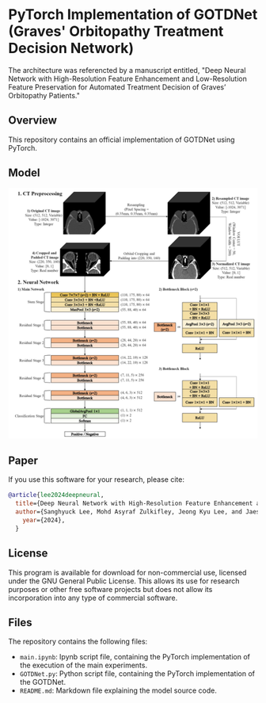 # PyTorch Implementation of GOTDNet (Graves' Orbitopathy Treatment Decision Network)
 
The architecture was referencted by a manuscript entitled, "Deep Neural Network with High-Resolution Feature Enhancement and Low-Resolution Feature Preservation for Automated Treatment Decision of Graves’ Orbitopathy Patients." 

## Overview
This repository contains an official implementation of GOTDNet using PyTorch.<br/>


## Model
![Local Image](GOTDNet.png "GOTDNet")
## Paper
If you use this software for your research, please cite:

```bibtex
@article{lee2024deepneural,
  title={Deep Neural Network with High-Resolution Feature Enhancement and Low-Resolution Feature Preservation for Automated Treatment Decision of Graves’ Orbitopathy Patients},
  author={Sanghyuck Lee, Mohd Asyraf Zulkifley, Jeong Kyu Lee, and Jaesung Lee},
    year={2024},
  }
```

## License
This program is available for download for non-commercial use, licensed under the GNU General Public License. This allows its use for research purposes or other free software projects but does not allow its incorporation into any type of commercial software.

## Files
The repository contains the following files:
- `main.ipynb`: Ipynb script file, containing the PyTorch implementation of the execution of the main experiments.
- `GOTDNet.py`: Python script file, containing the PyTorch implementation of the GOTDNet.
- `README.md`: Markdown file explaining the model source code.
